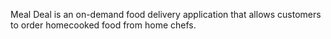 Meal Deal is an on-demand food delivery application that allows customers to order homecooked food from home chefs.


